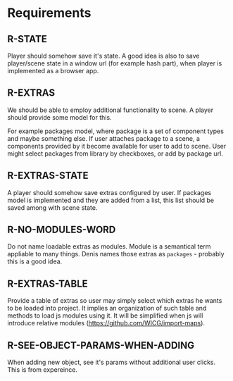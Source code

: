 # Requirements

## R-STATE

Player should somehow save it's state.
A good idea is also to save player/scene state in a window url 
(for example hash part), when player is implemented as a browser app.

## R-EXTRAS
We should be able to employ additional functionality to scene.
A player should provide some model for this.

For example packages model, where package is a set of component types and maybe something else. 
If user attaches package to a scene, a components provided by it become available for user to add to scene.
User might select packages from library by checkboxes, or add by package url.

## R-EXTRAS-STATE

A player should somehow save extras configured by user.
If packages model is implemented and they are added from a list,
this list should be saved among with scene state.

## R-NO-MODULES-WORD

Do not name loadable extras as modules. Module is a semantical term appliable to many things.
Denis names those extras as `packages` - probably this is a good idea.

## R-EXTRAS-TABLE

Provide a table of extras so user may simply select which extras he wants to be loaded into project.
It implies an organization of such table and methods to load js modules using it. It will be simplified
when js will introduce relative modules (https://github.com/WICG/import-maps).

## R-SEE-OBJECT-PARAMS-WHEN-ADDING

When adding new object, see it's params without additional user clicks.
This is from expereince.
